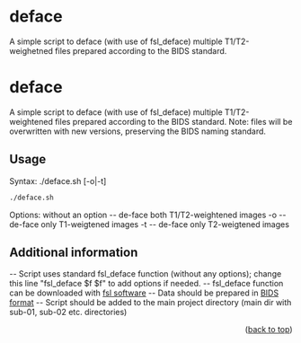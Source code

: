 # deface
A simple script to deface (with use of fsl_deface) multiple T1/T2-weighetned files prepared according to the BIDS standard.

<div id="top"></div>

# deface

A simple script to deface (with use of fsl_deface) multiple T1/T2-weightened files prepared according to the BIDS standard.
Note: files will be overwritten with new versions, preserving the BIDS naming standard.

## Usage
Syntax: ./deface.sh [-o|-t]

```sh
./deface.sh
```
Options:
without an option 	--	 de-face both T1/T2-weightened images
-o 			--	 de-face only T1-weigtened images
-t 			-- 	 de-face only T2-weigtened images

## Additional information

-- Script uses standard fsl_deface function (without any options); change this line "fsl_deface $f $f" to add options if needed.
-- fsl_deface function can be downloaded with [fsl software](https://fsl.fmrib.ox.ac.uk/fsl/fslwiki)
-- Data should be prepared in [BIDS format](https://bids.neuroimaging.io)
-- Script should be added to the main project directory (main dir with sub-01, sub-02 etc. directories)

<p align="right">(<a href="#top">back to top</a>)</p>
